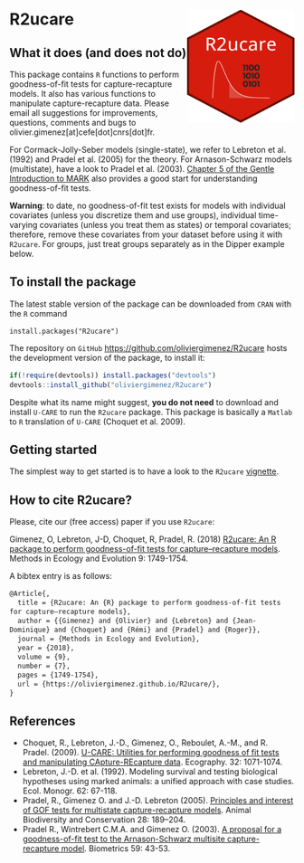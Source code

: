 # R2ucare <img src="man/figures/logo.png" align="right" width="190" height="200"/>

## What it does (and does not do)

This package contains `R` functions to perform goodness-of-fit tests for capture-recapture models. It also has various functions to manipulate capture-recapture data. Please email all suggestions for improvements, questions, comments and bugs to olivier.gimenez[at]cefe[dot]cnrs[dot]fr.

For Cormack-Jolly-Seber models (single-state), we refer to Lebreton et al. (1992) and Pradel et al. (2005) for the theory. 
For Arnason-Schwarz models (multistate), have a look to Pradel et al. (2003). [Chapter 5 of the Gentle Introduction to MARK](http://www.phidot.org/software/mark/docs/book/pdf/chap5.pdf) also provides a good start for understanding goodness-of-fit tests. 

**Warning**: to date, no goodness-of-fit test exists for models with individual covariates (unless you discretize them and use groups), individual time-varying covariates (unless you treat them as states) or temporal covariates; therefore, remove these covariates from your dataset before using it with `R2ucare`. For groups, just treat groups separately as in the Dipper example below. 

## To install the package

The latest stable version of the package can be downloaded from `CRAN` with the `R` command
```
install.packages("R2ucare")
```

The repository on `GitHub` https://github.com/oliviergimenez/R2ucare hosts the development version of the package, to install it:
```R
if(!require(devtools)) install.packages("devtools")
devtools::install_github("oliviergimenez/R2ucare")
```

Despite what its name might suggest, **you do not need** to download and install `U-CARE` to run the `R2ucare` package. 
This package is basically a `Matlab` to `R` translation of `U-CARE` (Choquet et al. 2009). 

## Getting started

The simplest way to get started is to have a look to the 
`R2ucare` [vignette](https://oliviergimenez.github.io/R2ucare/articles/vignette_R2ucare.html).

## How to cite R2ucare?

Please, cite our (free access) paper if you use `R2ucare`:

Gimenez, O, Lebreton, J-D, Choquet, R, Pradel, R. (2018) [R2ucare: An R package to perform goodness-of-fit tests for capture–recapture models](https://besjournals.onlinelibrary.wiley.com/doi/abs/10.1111/2041-210X.13014). Methods in Ecology and Evolution 9: 1749-1754.

A bibtex entry is as follows:

```
@Article{,
  title = {R2ucare: An {R} package to perform goodness-of-fit tests for capture–recapture models},
  author = {{Gimenez} and {Olivier} and {Lebreton} and {Jean-Dominique} and {Choquet} and {Rémi} and {Pradel} and {Roger}},
  journal = {Methods in Ecology and Evolution},
  year = {2018},
  volume = {9},
  number = {7},
  pages = {1749-1754},
  url = {https://oliviergimenez.github.io/R2ucare/},
}
```


## References 

* Choquet, R., Lebreton, J.-D., Gimenez, O., Reboulet, A.-M., and R. Pradel. (2009). [U-CARE: Utilities for performing goodness of fit tests and manipulating CApture-REcapture data](https://dl.dropboxusercontent.com/u/23160641/my-pubs/Choquetetal2009UCARE.pdf). Ecography. 32: 1071-1074.
* Lebreton, J.-D. et al. (1992). Modeling survival and testing biological hypotheses using marked animals: a unified approach with case studies. Ecol. Monogr. 62: 67-118.
* Pradel, R., Gimenez O. and J.-D. Lebreton (2005). [Principles and interest of GOF tests for multistate capture-recapture models](https://dl.dropboxusercontent.com/u/23160641/my-pubs/Pradeletal2005ABC.pdf). Animal Biodiversity and Conservation 28: 189–204.
* Pradel R., Wintrebert C.M.A. and Gimenez O. (2003). [A proposal for a goodness-of-fit test to the Arnason-Schwarz multisite capture-recapture model](https://dl.dropboxusercontent.com/u/23160641/my-pubs/Pradeletal2003Biometrics.pdf). Biometrics 59: 43-53.

